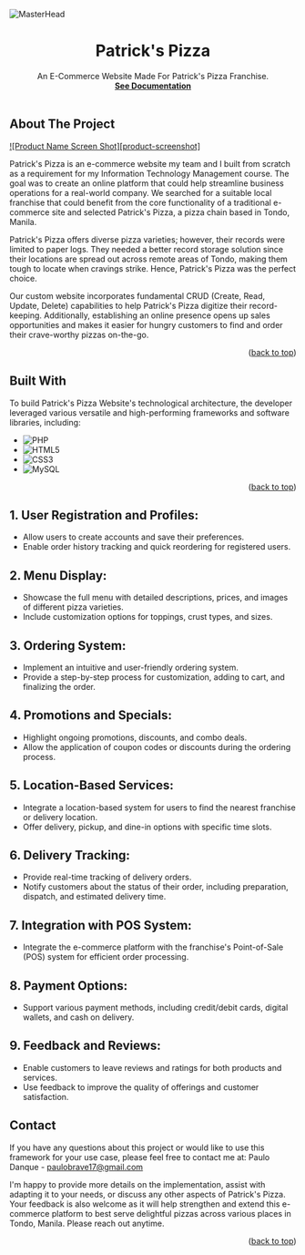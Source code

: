 <!-- PROJECT LOGO -->

  ![MasterHead](https://github.com/paulopoig/Patrick-s-Pizza-/assets/78188625/99a0a84d-9c42-4d47-b6cb-2d29817883c8)
  
  <h1 align="center">Patrick's Pizza</h1>

  <p align="center">
    An E-Commerce Website Made For Patrick's Pizza Franchise.
    <br />
    <a href="https://drive.google.com/file/d/1_L7OybnA2S8fX3pGKmELN7BRXFXjkhTe/view?usp=sharing"><strong>See Documentation</strong></a>
    <br />
    <br />
   
  </p>
</div>


<!-- ABOUT THE PROJECT -->
## About The Project

[![Product Name Screen Shot][product-screenshot]](https://example.com)

Patrick's Pizza is an e-commerce website my team and I built from scratch as a requirement for my Information Technology Management course. The goal was to create an online platform that could help streamline business operations for a real-world company. We searched for a suitable local franchise that could benefit from the core functionality of a traditional e-commerce site and selected Patrick's Pizza, a pizza chain based in Tondo, Manila.

Patrick's Pizza offers diverse pizza varieties; however, their records were limited to paper logs. They needed a better record storage solution since their locations are spread out across remote areas of Tondo, making them tough to locate when cravings strike. Hence, Patrick's Pizza was the perfect choice.

Our custom website incorporates fundamental CRUD (Create, Read, Update, Delete) capabilities to help Patrick's Pizza digitize their record-keeping. Additionally, establishing an online presence opens up sales opportunities and makes it easier for hungry customers to find and order their crave-worthy pizzas on-the-go.


<p align="right">(<a href="#readme-top">back to top</a>)</p>



## Built With

To build Patrick's Pizza Website's technological architecture, the developer leveraged various versatile and high-performing frameworks and software libraries, including:

* ![PHP](https://img.shields.io/badge/php-%23777BB4.svg?style=for-the-badge&logo=php&logoColor=white)
* ![HTML5](https://img.shields.io/badge/html5-%23E34F26.svg?style=for-the-badge&logo=html5&logoColor=white)
* ![CSS3](https://img.shields.io/badge/css3-%231572B6.svg?style=for-the-badge&logo=css3&logoColor=white)
* ![MySQL](https://img.shields.io/badge/mysql-%2300f.svg?style=for-the-badge&logo=mysql&logoColor=white)
  

<p align="right">(<a href="#readme-top">back to top</a>)</p>


<!-- SYSTEM FEATURES -->
## 1. User Registration and Profiles:

* Allow users to create accounts and save their preferences.
* Enable order history tracking and quick reordering for registered users.

## 2. Menu Display:

* Showcase the full menu with detailed descriptions, prices, and images of different pizza varieties.
* Include customization options for toppings, crust types, and sizes.

## 3. Ordering System:

* Implement an intuitive and user-friendly ordering system.
* Provide a step-by-step process for customization, adding to cart, and finalizing the order.

## 4. Promotions and Specials:

* Highlight ongoing promotions, discounts, and combo deals.
* Allow the application of coupon codes or discounts during the ordering process.

## 5. Location-Based Services:

* Integrate a location-based system for users to find the nearest franchise or delivery location.
* Offer delivery, pickup, and dine-in options with specific time slots.

## 6. Delivery Tracking:
* Provide real-time tracking of delivery orders.
* Notify customers about the status of their order, including preparation, dispatch, and estimated delivery time.

## 7. Integration with POS System:

* Integrate the e-commerce platform with the franchise's Point-of-Sale (POS) system for efficient order processing.

## 8. Payment Options:

* Support various payment methods, including credit/debit cards, digital wallets, and cash on delivery.

## 9. Feedback and Reviews:

* Enable customers to leave reviews and ratings for both products and services.
* Use feedback to improve the quality of offerings and customer satisfaction.

<!-- CONTACT -->
## Contact
If you have any questions about this project or would like to use this framework for your use case, please feel free to contact me at:
Paulo Danque - paulobrave17@gmail.com

I'm happy to provide more details on the implementation, assist with adapting it to your needs, or discuss any other aspects of Patrick's Pizza. Your feedback is also welcome as it will help strengthen and extend this e-commerce platform to best serve delightful pizzas across various places in Tondo, Manila. Please reach out anytime.

<p align="right">(<a href="#readme-top">back to top</a>)</p>

